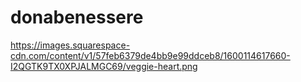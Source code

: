# donabenessere

https://images.squarespace-cdn.com/content/v1/57feb6379de4bb9e99ddceb8/1600114617660-I2QGTK9TX0XPJALMGC69/veggie-heart.png
